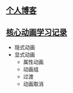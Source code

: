 ## [个人博客](https://niuyongchang.github.io/ "个人博客")

## [核心动画学习记录](/_posts/2018-07-25-core-animation.md)
* 隐式动画
* 显式动画
  * 属性动画
  * 动画组
  * 过渡
  * 动画取消
